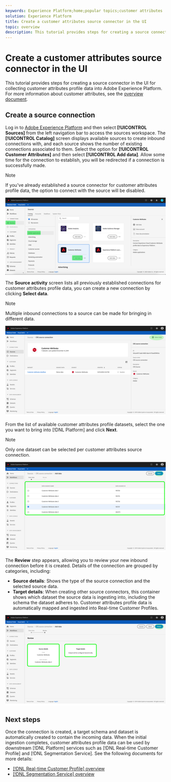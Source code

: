 ```yaml
---
keywords: Experience Platform;home;popular topics;customer attributes
solution: Experience Platform
title: Create a customer attributes source connector in the UI
topic: overview
description: This tutorial provides steps for creating a source connector in the UI for collecting customer attributes profile data into Adobe Experience Platform.
---
```


# Create a customer attributes source connector in the UI

This tutorial provides steps for creating a source connector in the UI for collecting customer attributes profile data into Adobe Experience Platform. For more information about customer attributes, see the [overview document](https://docs.adobe.com/content/help/en/core-services/interface/customer-attributes/attributes.html).

## Create a source connection

Log in to [Adobe Experience Platform](https://platform.adobe.com) and then select **[!UICONTROL Sources]** from the left navigation bar to access the sources workspace. The **[!UICONTROL Catalog]** screen displays available sources to create inbound connections with, and each source shows the number of existing connections associated to them. Select the option for **[!UICONTROL Customer Attributes]** and then select **[!UICONTROL Add data]**. Allow some time for the connection to establish, you will be redirected if a connection is successfully made.

>[!NOTE]
>
>If you've already established a source connector for customer attributes profile data, the option to connect with the source will be disabled.

![](../../../../images/tutorials/create/customer-attributes/catalog.png)

The **Source activity** screen lists all previously established connections for customer attributes profile data, you can create a new connection by clicking **Select data**. 

>[!NOTE]
>
>Multiple inbound connections to a source can be made for bringing in different data. 

![](../../../../images/tutorials/create/customer-attributes/source_activity.png)

From the list of available customer attributes profile datasets, select the one you want to bring into [!DNL Platform] and click **Next**.

>[!NOTE]
>
>Only one dataset can be selected per customer attributes source connection.

![](../../../../images/tutorials/create/customer-attributes/select_data.png)

The **Review** step appears, allowing you to review your new inbound connection before it is created. Details of the connection are grouped by categories, including:

*   **Source details**: Shows the type of the source connection and the selected source data.
*   **Target details**: When creating other source connectors, this container shows which dataset the source data is ingesting into, including the schema the dataset adheres to. Customer attributes profile data is automatically mapped and ingested into Real-time Customer Profiles.

![](../../../../images/tutorials/create/customer-attributes/review.png)

## Next steps

Once the connection is created, a target schema and dataset is automatically created to contain the incoming data. When the initial ingestion completes, customer attributes profile data can be used by downstream [!DNL Platform] services such as [!DNL Real-time Customer Profile] and [!DNL Segmentation Service]. See the following documents for more details:

* [[!DNL Real-time Customer Profile] overview](../../../../../profile/home.md)
* [[!DNL Segmentation Service] overview](../../../../../segmentation/home.md)

